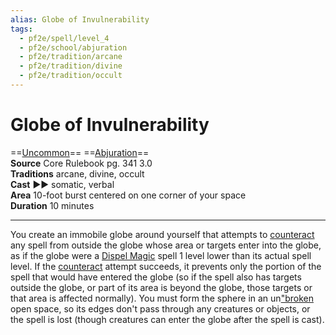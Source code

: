 ```yaml
---
alias: Globe of Invulnerability
tags:
  - pf2e/spell/level_4
  - pf2e/school/abjuration
  - pf2e/tradition/arcane
  - pf2e/tradition/divine
  - pf2e/tradition/occult
---
```


# Globe of Invulnerability

==[Uncommon](Uncommon.md)== ==[Abjuration](Abjuration.md)==  
__Source__ Core Rulebook pg. 341 3.0  
**Traditions** arcane, divine, occult  
**Cast** ►► somatic, verbal  
**Area** 10-foot burst centered on one corner of your space  
**Duration** 10 minutes

---

You create an immobile globe around yourself that attempts to [counteract](Counteracting.md) any spell from outside the globe whose area or targets enter into the globe, as if the globe were a [Dispel Magic](Dispel%20Magic.md) spell 1 level lower than its actual spell level. If the [counteract](Counteracting.md) attempt succeeds, it prevents only the portion of the spell that would have entered the globe (so if the spell also has targets outside the globe, or part of its area is beyond the globe, those targets or that area is affected normally). You must form the sphere in an un["broken]("broken) open space, so its edges don't pass through any creatures or objects, or the spell is lost (though creatures can enter the globe after the spell is cast).
